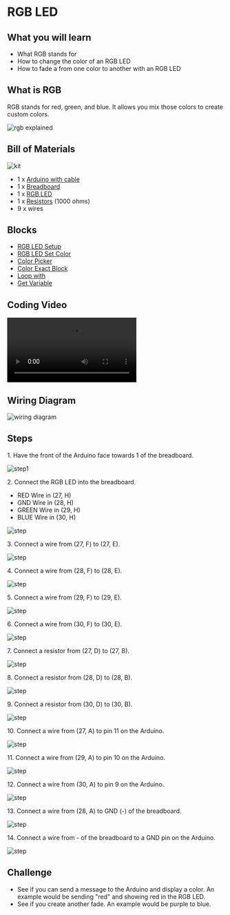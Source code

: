 # RGB LED

## What you will learn

- What RGB stands for
- How to change the color of an RGB LED
- How to fade a from one color to another with an RGB LED

## What is RGB

RGB stands for red, green, and blue.  It allows you mix those colors to create custom colors.

![rgb explained](../assets/rgbled/rgb.gif)

## Bill of Materials

![kit](../assets/rgbled/kit.jpeg)

- 1 x [Arduino with cable](../what-is-an-arduino/)
- 1 x [Breadboard](../../addons#breadboard)
- 1 x [RGB LED](../../addons#rgb-led)
- 1 x [Resistors](../../addons#resistor) (1000 ohms)
- 9 x wires

## Blocks

- [RGB LED Setup](../../blocks#rgb-led-setup)
- [RGB LED Set Color](../../blocks#rgb-set-color)
- [Color Picker](../../blocks#color-picker)
- [Color Exact Block](../../blocks#color-exact)
- [Loop with](../../blocks/#loop-with)
- [Get Variable](../../blocks/#get-variable)

## Coding Video

<video controls >
<source src="https://firebasestorage.googleapis.com/v0/b/inapp-tutorial.appspot.com/o/mgMqiXuPbEdHtr6UoPVbQozFQwD2%2FIqveFJLlpwpp9G5A3bbt%2Fstep_CsWMvxDZLqAA0ExQPkh9.mp4">
</video>

## Wiring Diagram

![wiring diagram](../assets/rgbled/wiring-diagram.png)


## Steps

1\. Have the front of the Arduino face towards 1 of the breadboard.

![step1](../assets/blink/wiring-first-led/step1.png)

2\. Connect the RGB LED into the breadboard.  

- RED Wire in (27, H)
- GND Wire in (28, H)
- GREEN Wire in (29, H)
- BLUE Wire in (30, H)


![step](../assets/rgbled/step1.jpeg)

3\. Connect a wire from (27, F) to (27, E).

![step](../assets/rgbled/step2.jpeg)

4\. Connect a wire from (28, F) to (28, E).

![step](../assets/rgbled/step3.jpeg)

5\. Connect a wire from (29, F) to (29, E).

![step](../assets/rgbled/step4.jpeg)

6\. Connect a wire from (30, F) to (30, E).

![step](../assets/rgbled/step5.jpeg)

7\. Connect a resistor from (27, D) to (27, B).

![step](../assets/rgbled/step6.jpeg)

8\. Connect a resistor from (28, D) to (28, B).

![step](../assets/rgbled/step7.jpeg)

9\. Connect a resistor from (30, D) to (30, B).

![step](../assets/rgbled/step8.jpeg)

10\. Connect a wire from (27, A) to pin 11 on the Arduino.

![step](../assets/rgbled/step9.jpeg)

11\. Connect a wire from (29, A) to pin 10 on the Arduino.

![step](../assets/rgbled/step10.jpeg)

12\. Connect a wire from (30, A) to pin 9 on the Arduino.

![step](../assets/rgbled/step11.jpeg)

13\. Connect a wire from (28, A) to GND (-) of the breadboard.

![step](../assets/rgbled/step12.jpeg)

14\. Connect a wire from - of the breadboard to a GND pin on the Arduino.

![step](../assets/rgbled/step13.jpeg)


## Challenge

- See if you can send a message to the Arduino and display a color.  An example would be sending "red" and showing red in the RGB LED.
- See if you create another fade.  An example would be purple to blue.

